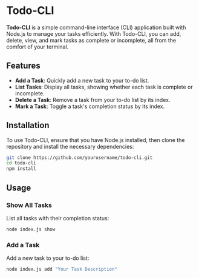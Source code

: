 # Todo-CLI

**Todo-CLI** is a simple command-line interface (CLI) application built with Node.js to manage your tasks efficiently. With Todo-CLI, you can add, delete, view, and mark tasks as complete or incomplete, all from the comfort of your terminal.

## Features

- **Add a Task**: Quickly add a new task to your to-do list.
- **List Tasks**: Display all tasks, showing whether each task is complete or incomplete.
- **Delete a Task**: Remove a task from your to-do list by its index.
- **Mark a Task**: Toggle a task's completion status by its index.

## Installation

To use Todo-CLI, ensure that you have Node.js installed, then clone the repository and install the necessary dependencies:

```bash
git clone https://github.com/yourusername/todo-cli.git
cd todo-cli
npm install
```
## Usage

### Show All Tasks
List all tasks with their completion status:
```bash
node index.js show
```
### Add a Task
Add a new task to your to-do list:
```bash
node index.js add "Your Task Description"
```